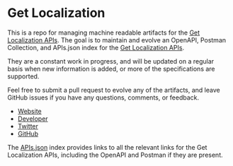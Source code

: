 # Get LocalizationThis is a repo for managing machine readable artifacts for the [Get Localization APIs](http://www.getlocalization.com). The goal is to maintain and evolve an OpenAPI, Postman Collection, and APIs.json index for the [Get Localization APIs](http://www.getlocalization.com).They are a constant work in progress, and will be updated on a regular basis when new information is added, or more of the specifications are supported.Feel free to submit a pull request to evolve any of the artifacts, and leave GitHub issues if you have any questions, comments, or feedback.- [Website](http://www.getlocalization.com)- [Developer](http://www.getlocalization.com)- [Twitter](https://twitter.com/getlocalization)- [GitHub](http://github.com/getlocalization)The [APIs.json](https://github.com/api-evangelist/get-localization/blob/master/apis.json) index provides links to all the relevant links for the Get Localization APIs, including the OpenAPI and Postman if they are present.